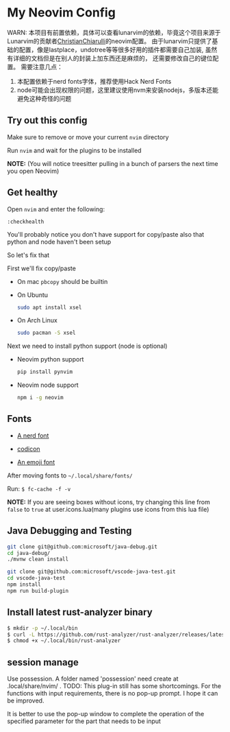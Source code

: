 # My Neovim Config
WARN: 本项目有前置依赖，具体可以查看lunarvim的依赖，毕竟这个项目来源于Lunarvim的贡献者[ChristianChiarulli](git@github.com:ChristianChiarulli/nvim.git)的neovim配置。
由于lunarvim只提供了基础的配置，像是lastplace，undotree等等很多好用的插件都需要自己加装, 虽然有详细的文档但是在别人的封装上加东西还是麻烦的，
还需要修改自己的键位配置。
需要注意几点：
1. 本配置依赖于nerd fonts字体，推荐使用Hack Nerd Fonts
2. node可能会出现权限的问题，这里建议使用nvm来安装nodejs，多版本还能避免这种奇怪的问题
## Try out this config

Make sure to remove or move your current `nvim` directory

Run `nvim` and wait for the plugins to be installed

**NOTE:** (You will notice treesitter pulling in a bunch of parsers the next time you open Neovim)

## Get healthy

Open `nvim` and enter the following:

```
:checkhealth
```

You'll probably notice you don't have support for copy/paste also that python and node haven't been setup

So let's fix that

First we'll fix copy/paste

- On mac `pbcopy` should be builtin

- On Ubuntu

  ```sh
  sudo apt install xsel
  ```

- On Arch Linux

  ```sh
  sudo pacman -S xsel
  ```

Next we need to install python support (node is optional)

- Neovim python support

  ```sh
  pip install pynvim
  ```

- Neovim node support

  ```sh
  npm i -g neovim
  ```

## Fonts

- [A nerd font](https://github.com/ryanoasis/nerd-fonts)

- [codicon](https://github.com/microsoft/vscode-codicons/raw/main/dist/codicon.ttf)
- [An emoji font](https://github.com/googlefonts/noto-emoji/blob/main/fonts/NotoColorEmoji.ttf)

After moving fonts to `~/.local/share/fonts/`

Run: `$ fc-cache -f -v`

**NOTE:** If you are seeing boxes without icons, try changing this line from `false` to `true` at user.icons.lua(many plugins use icons from this lua file)

## Java Debugging and Testing

```sh
git clone git@github.com:microsoft/java-debug.git
cd java-debug/
./mvnw clean install
```

```sh
git clone git@github.com:microsoft/vscode-java-test.git
cd vscode-java-test
npm install
npm run build-plugin
```

## Install latest rust-analyzer binary

```sh
$ mkdir -p ~/.local/bin
$ curl -L https://github.com/rust-analyzer/rust-analyzer/releases/latest/download/rust-analyzer-x86_64-unknown-linux-gnu.gz | gunzip -c - > ~/.local/bin/rust-analyzer
$ chmod +x ~/.local/bin/rust-analyzer
```
## session manage
Use possession. A folder named 'possession' need create at .local/share/nvim/ . 
TODO: This plug-in still has some shortcomings. For the functions with input requirements, there is no pop-up prompt. I hope it can be improved.

It is better to use the pop-up window to complete the operation of the specified parameter for the part that needs to be input
